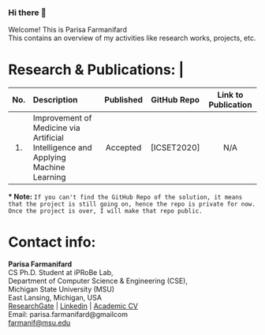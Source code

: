 ### Hi there 👋

Welcome! This is Parisa Farmanifard <br/>This contains an overview of my activities like research works, projects, etc. 
	
# Research & Publications: |
|No.| Description | Published | GitHub Repo | Link to Publication|
|:---:|:-----------|:-----------:|:-------------:|:--------------------:|
|1. |Improvement of Medicine via Artificial Intelligence and Applying Machine Learning| Accepted |[ICSET2020]| N/A|
	
**\* Note:**  `If you can't find the GitHub Repo of the solution, it means that the project is still going on, hence the repo is private for now. Once the project is over, I will make that repo public.` 

# Contact info: 
**Parisa Farmanifard** <br/>
CS Ph.D. Student at iPRoBe Lab, <br/>
Department of Computer Science & Engineering (CSE), <br/>
Michigan State University (MSU)<br/>
East Lansing, Michigan, USA <br/>
[ResearchGate](https://www.researchgate.net/profile/Parisa-Farmanifard) | [Linkedin](https://www.linkedin.com/in/parisaf/) | [Academic CV](https://parisafarmanifard.github.io/) </br>
Email: parisa.farmanifard@gmailcom<br>
farmanif@msu.edu




